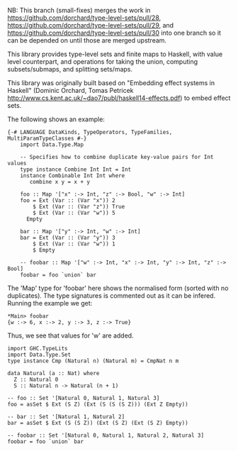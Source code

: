 NB: This branch (small-fixes) merges the work in https://github.com/dorchard/type-level-sets/pull/28, https://github.com/dorchard/type-level-sets/pull/29, and https://github.com/dorchard/type-level-sets/pull/30 into one branch so it can be depended on until those are merged upstream.

This library provides type-level sets and finite maps to Haskell, with value level counterpart, and operations for taking the union, computing
subsets/submaps, and splitting sets/maps.

This library was originally built based on "Embedding effect systems in Haskell" (Dominic Orchard, 
Tomas Petricek <http://www.cs.kent.ac.uk/~dao7/publ/haskell14-effects.pdf>) to embed effect sets. 

The following shows an example: 

	{-# LANGUAGE DataKinds, TypeOperators, TypeFamilies, MultiParamTypeClasses #-}
        import Data.Type.Map
	
        -- Specifies how to combine duplicate key-value pairs for Int values
        type instance Combine Int Int = Int
        instance Combinable Int Int where
           combine x y = x + y

        foo :: Map '["x" :-> Int, "z" :-> Bool, "w" :-> Int]
        foo = Ext (Var :: (Var "x")) 2 
            $ Ext (Var :: (Var "z")) True 
            $ Ext (Var :: (Var "w")) 5
	      Empty

        bar :: Map '["y" :-> Int, "w" :-> Int]
        bar = Ext (Var :: (Var "y")) 3
            $ Ext (Var :: (Var "w")) 1
            $ Empty 

        -- foobar :: Map '["w" :-> Int, "x" :-> Int, "y" :-> Int, "z" :-> Bool]
        foobar = foo `union` bar

The 'Map' type for 'foobar' here shows the normalised form (sorted with no duplicates).
The type signatures is commented out as it can be infered. Running the example we get:

	*Main> foobar	
	{w :-> 6, x :-> 2, y :-> 3, z :-> True}

Thus, we see that values for 'w' are added.

	import GHC.TypeLits
	import Data.Type.Set
	type instance Cmp (Natural n) (Natural m) = CmpNat n m

	data Natural (a :: Nat) where
	  Z :: Natural 0
	  S :: Natural n -> Natural (n + 1)

	-- foo :: Set '[Natural 0, Natural 1, Natural 3]
	foo = asSet $ Ext (S Z) (Ext (S (S (S Z))) (Ext Z Empty))

	-- bar :: Set '[Natural 1, Natural 2]
	bar = asSet $ Ext (S (S Z)) (Ext (S Z) (Ext (S Z) Empty))

	-- foobar :: Set '[Natural 0, Natural 1, Natural 2, Natural 3]
	foobar = foo `union` bar



